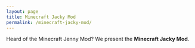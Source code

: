 ```yaml
---
layout: page
title: Minecraft Jacky Mod
permalink: /minecraft-jacky-mod/
---
```


Heard of the Minecraft Jenny Mod? We present the **Minecraft Jacky Mod**.